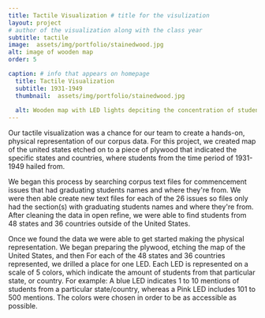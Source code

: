 ```yaml
---
title: Tactile Visualization # title for the visulization
layout: project
# author of the visualization along with the class year 
subtitle: tactile
image:  assets/img/portfolio/stainedwood.jpg
alt: image of wooden map
order: 5

caption: # info that appears on homepage
  title: Tactile Visualization 
  subtitle: 1931-1949
  thumbnail:  assets/img/portfolio/stainedwood.jpg
 
  alt: Wooden map with LED lights depciting the concentration of students graduated from each state
---
```

<!--  
insert visualization code or embedding here
If using an image file for viz, use image variable in header
--> 


Our tactile visualization was a chance for our team to create a hands-on, physical representation of our corpus data. For this project, we created map of the united states etched on to a piece of plywood that indicated the specific states and countries, where students from the time period of 1931-1949 hailed from. 

We began this process by searching corpus text files for commencement issues that had graduating students names and where they're from. We were then able create new text files for each of the 26 issues so files only had the section(s) with graduating students names and where they're from. After cleaning the data in open refine,  we were able to find students from 48 states and 36 countries outside of the United States. 


Once we found the data we were able to get started making the physical representation. We began preparing the plywood, etching the map of the United States, and then For each of the 48 states and 36 countries represented, we drilled a place for one LED. Each LED  is represented on a scale of 5 colors, which indicate the amount of students from that particular state, or country. For example: A blue LED indicates 1 to 10 mentions of students from a particular state/country, whereas a Pink LED includes 101 to 500 mentions. The colors were chosen in order to be as accessible as possible. 
<!--  
Insert your description for the project here.
--> 



